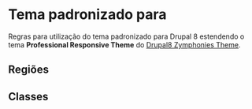 # Tema padronizado para 
Regras para utilização do tema padronizado para Drupal 8 estendendo o tema **Professional Responsive Theme** do [Drupal8 Zymphonies Theme](https://www.drupal.org/project/drupal8_zymphonies_theme).

## Regiões
## Classes
